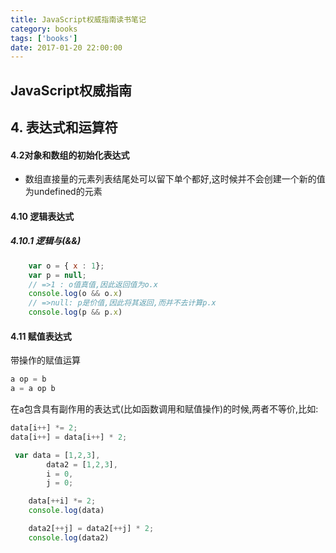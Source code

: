 ```yaml
---
title: JavaScript权威指南读书笔记
category: books
tags: ['books']
date: 2017-01-20 22:00:00
---
```

## JavaScript权威指南


## 4. 表达式和运算符
#### 4.2对象和数组的初始化表达式
* 数组直接量的元素列表结尾处可以留下单个都好,这时候并不会创建一个新的值为undefined的元素

#### 4.10 逻辑表达式
##### 4.10.1 逻辑与(&&)
```javascript
    var o = { x : 1};
    var p = null;
    // =>1 : o值真值,因此返回值为o.x
    console.log(o && o.x)
    // =>null: p是价值,因此将其返回,而并不去计算p.x
    console.log(p && p.x)  
```
#### 4.11 赋值表达式
带操作的赋值运算
```javascript
a op = b
a = a op b
```
在a包含具有副作用的表达式(比如函数调用和赋值操作)的时候,两者不等价,比如:
```javascript
data[i++] *= 2;
data[i++] = data[i++] * 2;

 var data = [1,2,3],
        data2 = [1,2,3],
        i = 0,
        j = 0;

    data[++i] *= 2;
    console.log(data)

    data2[++j] = data2[++j] * 2;
    console.log(data2)
```
